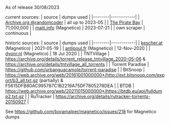 As of release 30/08/2023

current sources:
| source | dumps used |
|--------|------------|
| [Archive.org @randomcoder](https://archive.org/details/torrent_metadata_archive_sample) | all up to 2023-05 |
| [The Pirate Bay](https://github.com/bittorrent-archive/the-pirate-bay) | 71,000,000 |
| [maiti.info](https://tnt.maiti.info/dhtd/) (Magnetico) | 2023-07-21 |
| own scraper | continuous |

historic sources:
| source | dumps used |
|--------|------------|
| [kescher.at](https://www.kescher.at/magneticod-torrents/) (Magnetico) | 2021-05-19 |
| [antipoul.fr](https://antipoul.fr/dhtd/) (Magnetico) | 12-Nov-2020 |
| [dyonr.nl](https://dyonr.nl/magnetico/) (Magnetico) | 18 Jul 2020 |
| TNTVillage | https://archive.org/details/torrent_release_tntvillage_2020-05-06 & https://archive.org/details/tntvillage_all_torrents |
| Torrent Paradise | https://github.com/urbanguacamole/torrent-paradise |
| BitSnoop | https://web.archive.org/web/20161001000000*/http://ext.bitsnoop.com/export/b3_all.txt.gz (partially) & F5615DFB80AC995787C1B2219A75DF7805278DEA |
| BTDB | https://web.archive.org/web/20211015000000*/https://btdb.eu/api/fulldump2.txt.gz |
| RuTracker | https://archive.org/details/rutracker-torrents-20150927 |

See https://github.com/boramalper/magnetico/issues/218 for Magnetico dumps  
